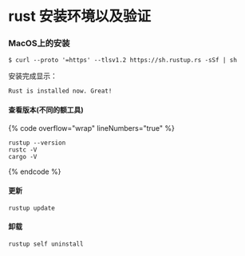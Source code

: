 # rust 安装环境以及验证

### MacOS上的安装

```
$ curl --proto '=https' --tlsv1.2 https://sh.rustup.rs -sSf | sh
```

&#x20;安装完成显示：&#x20;

```
Rust is installed now. Great!
```



#### 查看版本(不同的额工具)

{% code overflow="wrap" lineNumbers="true" %}
```
rustup --version 
rustc -V
cargo -V
```
{% endcode %}



#### 更新

```
rustup update
```



#### 卸载

```
rustup self uninstall
```
